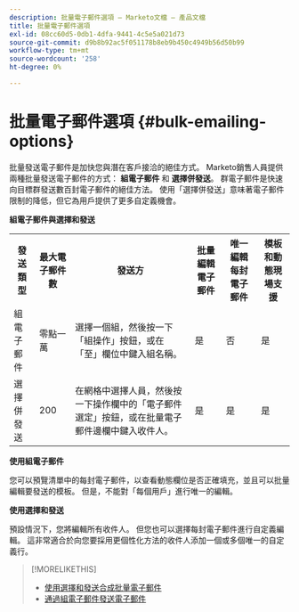 ```yaml
---
description: 批量電子郵件選項 — Marketo文檔 — 產品文檔
title: 批量電子郵件選項
exl-id: 08cc60d5-0db1-4dfa-9441-4c5e5a021d73
source-git-commit: d9b8b92ac5f051178b8eb9b450c4949b56d50b99
workflow-type: tm+mt
source-wordcount: '258'
ht-degree: 0%

---
```


# 批量電子郵件選項 {#bulk-emailing-options}

批量發送電子郵件是加快您與潛在客戶接洽的絕佳方式。 Marketo銷售人員提供兩種批量發送電子郵件的方式： **組電子郵件** 和 **選擇併發送**。 群電子郵件是快速向目標群發送數百封電子郵件的絕佳方法。 使用「選擇併發送」意味著電子郵件限制的降低，但它為用戶提供了更多自定義機會。

**組電子郵件與選擇和發送**

<table> 
 <colgroup> 
  <col> 
  <col> 
  <col> 
  <col> 
  <col> 
  <col> 
 </colgroup> 
 <tbody> 
  <tr> 
   <th>發送類型</th> 
   <th>最大電子郵件數</th> 
   <th>發送方</th> 
   <th>批量編輯電子郵件</th> 
   <th>唯一編輯每封電子郵件</th> 
   <th>模板和動態現場支援</th> 
  </tr> 
  <tr> 
   <td>組電子郵件</td> 
   <td>零點一萬</td> 
   <td>選擇一個組，然後按一下「組操作」按鈕，或在「至」欄位中鍵入組名稱。</td> 
   <td>是</td> 
   <td>否</td> 
   <td>是</td> 
  </tr> 
  <tr> 
   <td>選擇併發送</td> 
   <td>200</td> 
   <td>在網格中選擇人員，然後按一下操作欄中的「電子郵件選定」按鈕，或在批量電子郵件邊欄中鍵入收件人。</td> 
   <td>是</td> 
   <td>是</td> 
   <td>是</td> 
  </tr> 
 </tbody> 
</table>

**使用組電子郵件**

您可以預覽清單中的每封電子郵件，以查看動態欄位是否正確填充，並且可以批量編輯要發送的模板。 但是，不能對「每個用戶」進行唯一的編輯。

**使用選擇和發送**

預設情況下，您將編輯所有收件人。 但您也可以選擇每封電子郵件進行自定義編輯。 這非常適合於向您要採用更個性化方法的收件人添加一個或多個唯一的自定義行。

>[!MORELIKETHIS]
>
>* [使用選擇和發送合成批量電子郵件](/help/marketo/product-docs/marketo-sales-insight/actions/email/using-the-compose-window/composing-bulk-emails-with-select-and-send.md#sending-emails)
>* [通過組電子郵件發送電子郵件](/help/marketo/product-docs/marketo-sales-insight/actions/email/using-the-compose-window/sending-emails-via-group-email.md)

